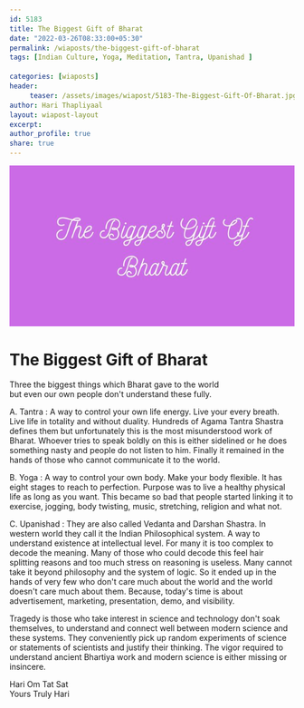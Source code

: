 ```yaml
--- 
id: 5183 
title: The Biggest Gift of Bharat
date: "2022-03-26T08:33:00+05:30"
permalink: /wiaposts/the-biggest-gift-of-bharat
tags: [Indian Culture, Yoga, Meditation, Tantra, Upanishad ]    

categories: [wiaposts] 
header:
     teaser: /assets/images/wiapost/5183-The-Biggest-Gift-Of-Bharat.jpg
author: Hari Thapliyaal 
layout: wiapost-layout
excerpt:  
author_profile: true 
share: true 
---
```


![The Biggest Gift of Bharat](/assets/images/wiapost/5183-The-Biggest-Gift-Of-Bharat.jpg)     
   
# The Biggest Gift of Bharat  
   
Three the biggest things which Bharat gave to the world     
but even our own people don't understand these fully.    
    
A. Tantra : A way to control your own life energy. Live your every breath. Live life in totality and without duality. Hundreds of Agama Tantra Shastra defines them but unfortunately this is the most misunderstood work of Bharat. Whoever tries to speak boldly on this is either sidelined or he does something nasty and people do not listen to him. Finally it remained in the hands of those who cannot communicate it to the world.    
    
B. Yoga : A way to control your own body. Make your body flexible. It has eight stages to reach to perfection. Purpose was to live a healthy physical life as long as you want. This became so bad that people started linking it to exercise, jogging, body twisting, music, stretching, religion and what not.    
    
C. Upanishad : They are also called Vedanta and Darshan Shastra. In western world they call it the Indian Philosophical system. A way to understand existence at intellectual level. For many it is too complex to decode the meaning. Many of those who could decode this feel hair splitting reasons and too much stress on reasoning is useless. Many cannot take it beyond philosophy and the system of logic. So it ended up in the hands of very few who don't care much about the world and the world doesn't care much about them. Because, today's time is about advertisement, marketing, presentation, demo, and visibility.    
    
Tragedy is those who take interest in science and technology don't soak themselves, to understand and connect well between modern science and these systems. They conveniently pick up random experiments of science or statements of scientists and justify their thinking. The vigor required to understand ancient Bhartiya work and modern science is either missing or insincere.    
    
Hari Om Tat Sat     
Yours Truly Hari    
